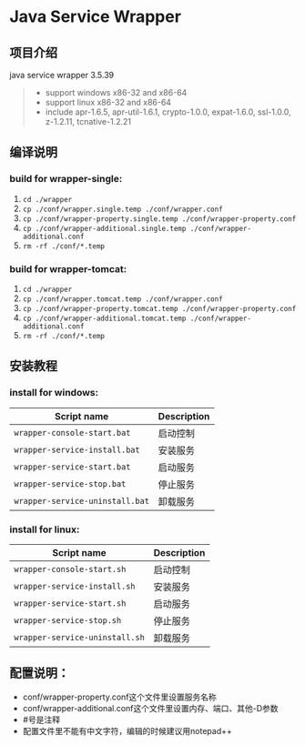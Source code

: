 # Java Service Wrapper

## 项目介绍

java service wrapper 3.5.39
   >  - support windows x86-32 and x86-64
   >  - support linux x86-32 and x86-64
   >  - include apr-1.6.5, apr-util-1.6.1, crypto-1.0.0, expat-1.6.0, ssl-1.0.0, z-1.2.11, tcnative-1.2.21

## 编译说明

### build for wrapper-single:

   1. `cd ./wrapper`
   2. `cp ./conf/wrapper.single.temp ./conf/wrapper.conf`
   3. `cp ./conf/wrapper-property.single.temp ./conf/wrapper-property.conf`
   4. `cp ./conf/wrapper-additional.single.temp ./conf/wrapper-additional.conf`
   5. `rm -rf ./conf/*.temp`

### build for wrapper-tomcat:

   1. `cd ./wrapper`
   2. `cp ./conf/wrapper.tomcat.temp ./conf/wrapper.conf`
   3. `cp ./conf/wrapper-property.tomcat.temp ./conf/wrapper-property.conf`
   4. `cp ./conf/wrapper-additional.tomcat.temp ./conf/wrapper-additional.conf`
   5. `rm -rf ./conf/*.temp`

## 安装教程

### install for windows:

   | Script name                      | Description                    |
   | -------------------------------- | ------------------------------ |
   | `wrapper-console-start.bat`      | 启动控制     |
   | `wrapper-service-install.bat`    | 安装服务     |
   | `wrapper-service-start.bat`      | 启动服务     |
   | `wrapper-service-stop.bat`       | 停止服务     |
   | `wrapper-service-uninstall.bat`  | 卸载服务     |

### install for linux:

   | Script name                      | Description                    |
   | -------------------------------- | ------------------------------ |
   | `wrapper-console-start.sh`       | 启动控制     |
   | `wrapper-service-install.sh`     | 安装服务     |
   | `wrapper-service-start.sh`       | 启动服务     |
   | `wrapper-service-stop.sh`        | 停止服务     |
   | `wrapper-service-uninstall.sh`   | 卸载服务     |

## 配置说明：

   - conf/wrapper-property.conf这个文件里设置服务名称
   - conf/wrapper-additional.conf这个文件里设置内存、端口、其他-D参数
   - \#号是注释
   - 配置文件里不能有中文字符，编辑的时候建议用notepad++

